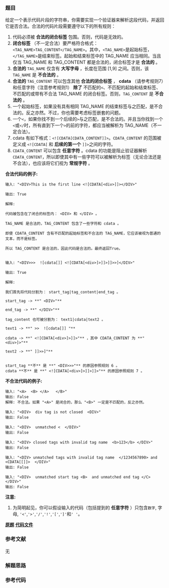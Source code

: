 ### 题目
给定一个表示代码片段的字符串，你需要实现一个验证器来解析这段代码，并返回它是否合法。合法的代码片段需要遵守以下的所有规则：

  1. 代码必须被 **合法的闭合标签** 包围。否则，代码是无效的。
  2. **闭合标签** （不一定合法）要严格符合格式：`<TAG_NAME>TAG_CONTENT</TAG_NAME>`。其中，`<TAG_NAME>`是起始标签，`</TAG_NAME>`是结束标签。起始和结束标签中的 TAG_NAME 应当相同。当且仅当 TAG_NAME 和 TAG_CONTENT 都是合法的，闭合标签才是 **合法的** 。
  3. **合法的**  `TAG_NAME` 仅含有 **大写字母** ，长度在范围 [1,9] 之间。否则，该 `TAG_NAME` 是 **不合法的** 。
  4. **合法的**  `TAG_CONTENT` 可以包含其他 **合法的闭合标签** ， **cdata**  （请参考规则7）和任意字符（注意参考规则1） **除了** 不匹配的`<`、不匹配的起始和结束标签、不匹配的或带有不合法 TAG_NAME 的闭合标签。否则，`TAG_CONTENT` 是 **不合法的** 。
  5. 一个起始标签，如果没有具有相同 TAG_NAME 的结束标签与之匹配，是不合法的。反之亦然。不过，你也需要考虑标签嵌套的问题。
  6. 一个`<`，如果你找不到一个后续的`>`与之匹配，是不合法的。并且当你找到一个`<`或`</`时，所有直到下一个`>`的前的字符，都应当被解析为 TAG_NAME（不一定合法）。
  7. cdata 有如下格式：`<![CDATA[CDATA_CONTENT]]>`。`CDATA_CONTENT` 的范围被定义成 `<![CDATA[` 和 **后续的第一个**  `]]>`之间的字符。
  8. `CDATA_CONTENT` 可以包含 **任意字符** 。cdata 的功能是阻止验证器解析`CDATA_CONTENT`，所以即使其中有一些字符可以被解析为标签（无论合法还是不合法），也应该将它们视为 **常规字符** 。

**合法代码的例子:**

    
    
    输入: "<DIV>This is the first line <![CDATA[<div>]]></DIV>"
    
    输出: True
    
    解释: 
    
    代码被包含在了闭合的标签内： <DIV> 和 </DIV> 。
    
    TAG_NAME 是合法的，TAG_CONTENT 包含了一些字符和 cdata 。 
    
    即使 CDATA_CONTENT 含有不匹配的起始标签和不合法的 TAG_NAME，它应该被视为普通的文本，而不是标签。
    
    所以 TAG_CONTENT 是合法的，因此代码是合法的。最终返回True。
    
    
    输入: "<DIV>>>  ![cdata[]] <![CDATA[<div>]>]]>]]>>]</DIV>"
    
    输出: True
    
    解释:
    
    我们首先将代码分割为： start_tag|tag_content|end_tag 。
    
    start_tag -> **" <DIV>"**
    
    end_tag -> **" </DIV>"**
    
    tag_content 也可被分割为： text1|cdata|text2 。
    
    text1 -> **" >>  ![cdata[]] "**
    
    cdata -> **" <![CDATA[<div>]>]]>"** ，其中 CDATA_CONTENT 为 **" <div>]>"**
    
    text2 -> **" ]]>>]"**
    
    
    start_tag **不** 是 **" <DIV>>>"** 的原因参照规则 6 。
    cdata **不** 是 **" <![CDATA[<div>]>]]>]]>"** 的原因参照规则 7 。
    

**不合法代码的例子:**

    
    
    输入: "<A>  <B> </A>   </B>"
    输出: False
    解释: 不合法。如果 "<A>" 是闭合的，那么 "<B>" 一定是不匹配的，反之亦然。
    
    输入: "<DIV>  div tag is not closed  <DIV>"
    输出: False
    
    输入: "<DIV>  unmatched <  </DIV>"
    输出: False
    
    输入: "<DIV> closed tags with invalid tag name  <b>123</b> </DIV>"
    输出: False
    
    输入: "<DIV> unmatched tags with invalid tag name  </1234567890> and <CDATA[[]]>  </DIV>"
    输出: False
    
    输入: "<DIV>  unmatched start tag <B>  and unmatched end tag </C>  </DIV>"
    输出: False
    

**注意:**

  1. 为简明起见，你可以假设输入的代码（包括提到的 **任意字符** ）只包含`数字`, 字母, `'<'`,`'>'`,`'/'`,`'!'`,`'['`,`']'`和`' '`。

 **[原题](https://leetcode-cn.com/problems/tag-validator/)**    **[代码文件]()**


### 参考文献
无

### 解题思路




### 参考代码

```go


```




